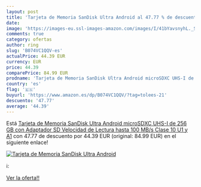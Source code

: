 ```yaml
---
layout: post
title: 'Tarjeta de Memoria SanDisk Ultra Android al 47.77 % de descuento'
date: 
image: 'https://images-eu.ssl-images-amazon.com/images/I/41bYavsnyhL._SL200_.jpg'
comments: true
category: ofertas
author: ring
slug: 'B074VC1QQV-es'
actualPrice: 44.39 EUR
currency: EUR
price: 44.39
comparePrice: 84.99 EUR
prodname: 'Tarjeta de Memoria SanDisk Ultra Android microSDXC UHS-I de 256 GB con Adaptador SD  Velocidad de Lectura hasta 100 MB/s  Clase 10  U1 y A1'
country: 'es'
flag: '🇪🇸'
buyurl: 'https://www.amazon.es/dp/B074VC1QQV/?tag=tolees-21'
descuento: '47.77'
average: '44.39'
---
```


Está [Tarjeta de Memoria SanDisk Ultra Android microSDXC UHS-I de 256 GB con Adaptador SD  Velocidad de Lectura hasta 100 MB/s  Clase 10  U1 y A1](https://www.amazon.es/dp/B074VC1QQV/?tag=tolees-21) con 47.77 de descuento por 44.39 EUR (original: 84.99 EUR) en el siguiente enlace!

[![Tarjeta de Memoria SanDisk Ultra Android](https://images-eu.ssl-images-amazon.com/images/I/41bYavsnyhL._SL200_.jpg)](https://www.amazon.es/dp/B074VC1QQV/?tag=tolees-21)

ℹ️:


[Ver la oferta!!](https://www.amazon.es/dp/B074VC1QQV/?tag=tolees-21)
